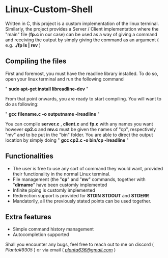 # Linux-Custom-Shell
Written in C, this project is a custom implementation of the linux terminal. Similarly, the project provides a Server / Client implementation where the "main" file (**fp.c** in our case) can be used as a way of giving a command and receiving the output by simply giving the command as an argument ( e.g. **./fp ls | rev** )

## Compiling the files
First and foremost, you must have the readline library installed. To do so, open your linux terminal and run the following command

" **sudo apt-get install libreadline-dev** "

From that point onwards, you are ready to start compiling. You will want to do as following:

" **gcc filename.c -o outputname -lreadline** " 

You can compile **server.c** , **client.c** and **fp.c** with any names you want however **cp2.c** and **mv.c** must be given the names of "cp", respectively "mv" and to be put in the "bin" folder. You are able to direct the output location by simply doing " **gcc cp2.c -o bin/cp -lreadline** " 

## Functionalities
- The user is free to use any sort of command they would want, provided their functionality in the normal Linux terminal.
- File management (the "**cp**" and "**mv**" commands, together with "**dirname**" have been customly implemented
- Infinite piping is customly implemented
- Redirection support is provided for **STDIN** **STDOUT** and **STDERR**
- Mandatorily, all the previously stated points can be used together.

## Extra features
- Simple command history management
- Autocompletion supported


Shall you encounter any bugs, feel free to reach out to me on discord ( *Planta#9305* ) or via email ( *planta636@gmail.com* )
